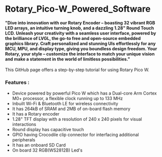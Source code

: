 # Rotary_Pico-W_Powered_Software


#### "Dive into innovation with our Rotary Encoder – boasting 32 vibrant RGB LED arrays, an intuitive turning knob, and a dazzling 1.28" Round Touch LCD. Unleash your creativity with a seamless user interface, powered by the brilliance of LVGL, the go-to free and open-source embedded graphics library. Craft personalized and stunning UIs effortlessly for any MCU, MPU, and display type, giving you boundless design freedom. Your Rotary, your style – customize the interface to match your unique vision and make a statement in the world of limitless possibilities."

This GitHub page offers a step-by-step tutorial for using Rotary Pico W. 

### Features : 
- Device powered by powerful Pico W which has a Dual-core Arm Cortex M0+ processor, a flexible clock running up to 133 MHz
- Inbuilt Wi-Fi & Bluetooth LE for wireless connectivity
- It has 264kB of SRAM and 2MB of on-board flash memory
- It has a Rotary encoder
- 1.28" TFT display with a resolution of 240 x 240 pixels for visual interactions
- Round display has capacitive touch
- GPIO having Crocodile clip connector for interfacing additional peripherals 
- It has an onboard SD Card
- On board 32 RGB(WS2812B) Led's
